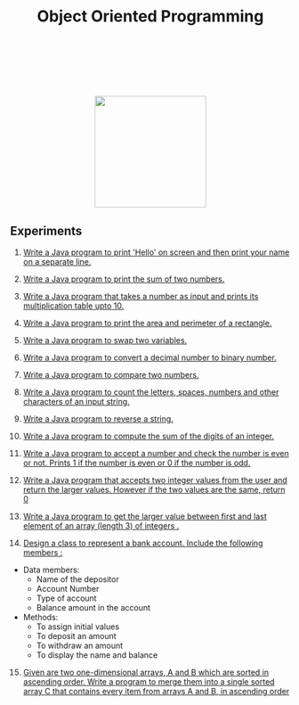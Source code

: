 <h1 align="center">
  Object Oriented Programming
</h1>
<p align="center">
  <br>
  <img src="https://img.shields.io/github/last-commit/basu021/oop" alt="">
<img src="https://img.shields.io/github/contributors/basu021/oop" alt="">
<img src="https://img.shields.io/github/stars/basu021/oop?style=social" alt="">
<img src="https://img.shields.io/github/repo-size/basu021/oop" alt="">
<img src="https://img.shields.io/github/languages/code-size/basu021/oop?style=flat-square" alt="">
<img src="https://img.shields.io/github/directory-file-count/basu021/oop?style=flat-square" alt="">
<img src="https://img.shields.io/tokei/lines/github/basu021/oop?style=flat-square" alt="">
<img src="https://img.shields.io/github/issues-pr/basu021/oop?style=flat-square" alt="">
<img src="https://img.shields.io/github/issues/basu021/oop?style=flat-square" alt="">
<img src="https://img.shields.io/github/license/basu021/oop?style=flat-square" alt="">
</p>
<h1 align="center">
<br>
<img src="https://github.com/basu021/oop/blob/main/elements/logo.svg" height="200" align="center" />
<br>
</h1>

## Experiments

1. [Write a Java program to print 'Hello' on screen and then print your name on a separate line.](https://github.com/basu021/oop/blob/main/oop_using_java/exp-1/Print_hello.java)

2. [Write a Java program to print the sum of two numbers.](https://github.com/basu021/oop/blob/main/oop_using_java/exp-2/Sum_of_two_numbers.java)

3. [Write a Java program that takes a number as input and prints its multiplication table upto 10.](https://github.com/basu021/oop/blob/main/oop_using_java/exp-2/Multiplication_table.java)

4. [Write a Java program to print the area and perimeter of a rectangle.](https://github.com/basu021/oop/blob/main/oop_using_java/exp-4/Print_area_and_perimeter_of_rect.java)

5. [Write a Java program to swap two variables.](https://github.com/basu021/oop/blob/main/oop_using_java/exp-4/Swap_two_variables.java)

6. [Write a Java program to convert a decimal number to binary number.](https://github.com/basu021/oop/blob/main/oop_using_java/exp-6/Decimal_to_binary.java)

7. [Write a Java program to compare two numbers.](https://github.com/basu021/oop/blob/main/oop_using_java/exp-7/Compare_two_nums.java)

8. [Write a Java program to count the letters, spaces, numbers and other characters of an input string.](https://github.com/basu021/oop/blob/main/oop_using_java/exp-8/Sum_of_digits.java)

9. [Write a Java program to reverse a string.](https://github.com/basu021/oop/blob/main/oop_using_java/exp-9/Count_letter_space_num_char_symbols.java)

10. [Write a Java program to compute the sum of the digits of an integer.](https://github.com/basu021/oop/blob/main/oop_using_java/exp-10/Reverse_a_string.java)

11. [Write a Java program to accept a number and check the number is even or not. Prints 1 if the number is even or 0 if the number is odd.](https://github.com/basu021/oop/blob/main/oop_using_java/exp-11/Even_odd.java)

12. [Write a Java program that accepts two integer values from the user and return the larger values. However if the two values are the same, return 0](https://github.com/basu021/oop/blob/main/oop_using_java/exp-12/exp12.java)

13. [Write a Java program to get the larger value between first and last element of an array (length 3) of integers .](https://github.com/basu021/oop/blob/main/oop_using_java/exp-13/Large_element.java)

14. <p><a href="https://github.com/basu021/oop/blob/main/oop_using_java/exp-14/Bankaccount.java">Design a class to represent a bank account. Include the following members :</a> 
  - Data members:
    - Name of the depositor
    - Account Number
    - Type of account
    - Balance amount in the account
  - Methods:
    - To assign initial values
    - To deposit an amount
    - To withdraw an amount
    - To display the name and balance
  </p>

15. [Given are two one-dimensional arrays, A and B which are sorted in ascending order. Write a program to merge them into a single sorted array C that contains every item from arrays A and B, in ascending order](https://github.com/basu021/oop/blob/main/oop_using_java/exp-15/Array_short_merge.java)
